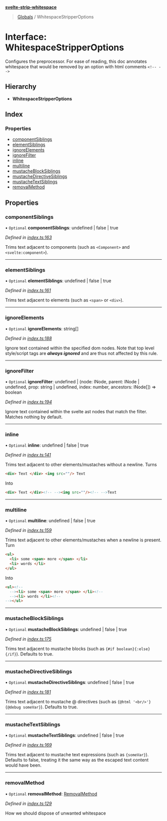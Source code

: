 **[svelte-strip-whitespace](../README.md)**

> [Globals](../globals.md) / WhitespaceStripperOptions

# Interface: WhitespaceStripperOptions

Configures the preprocessor.
For ease of reading, this doc
annotates whitespace that would be removed
by an option with html comments
`<!-- -->`

## Hierarchy

* **WhitespaceStripperOptions**

## Index

### Properties

* [componentSiblings](whitespacestripperoptions.md#componentsiblings)
* [elementSiblings](whitespacestripperoptions.md#elementsiblings)
* [ignoreElements](whitespacestripperoptions.md#ignoreelements)
* [ignoreFilter](whitespacestripperoptions.md#ignorefilter)
* [inline](whitespacestripperoptions.md#inline)
* [multiline](whitespacestripperoptions.md#multiline)
* [mustacheBlockSiblings](whitespacestripperoptions.md#mustacheblocksiblings)
* [mustacheDirectiveSiblings](whitespacestripperoptions.md#mustachedirectivesiblings)
* [mustacheTextSiblings](whitespacestripperoptions.md#mustachetextsiblings)
* [removalMethod](whitespacestripperoptions.md#removalmethod)

## Properties

### componentSiblings

• `Optional` **componentSiblings**: undefined \| false \| true

*Defined in [index.ts:163](https://github.com/firefish5000/svelte-strip-whitespace/blob/9c88648/src/index.ts#L163)*

Trims text adjacent to components (such as `<Component>` and `<svelte:component>`).

___

### elementSiblings

• `Optional` **elementSiblings**: undefined \| false \| true

*Defined in [index.ts:161](https://github.com/firefish5000/svelte-strip-whitespace/blob/9c88648/src/index.ts#L161)*

Trims text adjacent to elements (such as `<span>` or `<div>`).

___

### ignoreElements

• `Optional` **ignoreElements**: string[]

*Defined in [index.ts:188](https://github.com/firefish5000/svelte-strip-whitespace/blob/9c88648/src/index.ts#L188)*

Ignore text contained within the specified dom nodes.
Note that top level style/script tags are
***always ignored*** and are thus not
affected by this rule.

___

### ignoreFilter

• `Optional` **ignoreFilter**: undefined \| (node: INode, parent: INode \| undefined, prop: string \| undefined, index: number, ancestors: INode[]) => boolean

*Defined in [index.ts:194](https://github.com/firefish5000/svelte-strip-whitespace/blob/9c88648/src/index.ts#L194)*

Ignore text contained within the svelte ast nodes
that match the filter.
Matches nothing by default.

___

### inline

• `Optional` **inline**: undefined \| false \| true

*Defined in [index.ts:141](https://github.com/firefish5000/svelte-strip-whitespace/blob/9c88648/src/index.ts#L141)*

Trims text adjacent to other elements/mustaches without a newline.
Turns
```html
<div> Text </div> <img src=""/> Text
```
Into
```html
<div> Text </div><!-- --><img src=""/><!-- -->Text
```

___

### multiline

• `Optional` **multiline**: undefined \| false \| true

*Defined in [index.ts:159](https://github.com/firefish5000/svelte-strip-whitespace/blob/9c88648/src/index.ts#L159)*

Trims text adjacent to other elements/mustaches when a newline is present.
Turn
```html
<ul>
  <li> some <span> more </span> </li>
  <li> words </li>
</ul>
```
Into
```html
<ul><!--
  --><li> some <span> more </span> </li><!--
  --><li> words </li><!--
--></ul>
```

___

### mustacheBlockSiblings

• `Optional` **mustacheBlockSiblings**: undefined \| false \| true

*Defined in [index.ts:175](https://github.com/firefish5000/svelte-strip-whitespace/blob/9c88648/src/index.ts#L175)*

Trims text adjacent to mustache blocks
(such as `{#if boolean}{:else}{/if}`).
Defaults to true.

___

### mustacheDirectiveSiblings

• `Optional` **mustacheDirectiveSiblings**: undefined \| false \| true

*Defined in [index.ts:181](https://github.com/firefish5000/svelte-strip-whitespace/blob/9c88648/src/index.ts#L181)*

Trims text adjacent to mustache @ directives
(such as `{@html '<br/>'}{@debug someVar}`).
Defaults to true.

___

### mustacheTextSiblings

• `Optional` **mustacheTextSiblings**: undefined \| false \| true

*Defined in [index.ts:169](https://github.com/firefish5000/svelte-strip-whitespace/blob/9c88648/src/index.ts#L169)*

Trims text adjacent to mustache text expressions
(such as `{someVar}`).
Defaults to false, treating it the same way as the escaped text content would have been.

___

### removalMethod

• `Optional` **removalMethod**: [RemovalMethod](../enums/removalmethod.md)

*Defined in [index.ts:129](https://github.com/firefish5000/svelte-strip-whitespace/blob/9c88648/src/index.ts#L129)*

How we should dispose of unwanted whitespace
